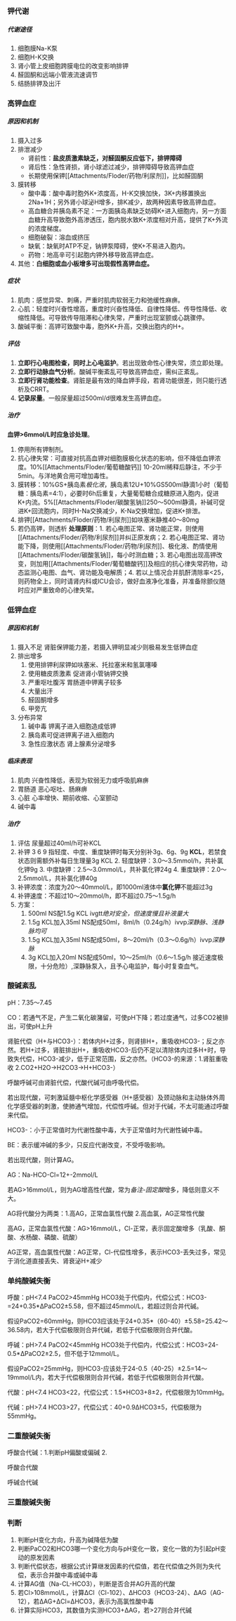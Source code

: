 ### 钾代谢

##### 代谢途径
1.  细胞膜Na-K泵
2.  细胞H-K交换
3.  肾小管上皮细胞跨膜电位的改变影响排钾
4.  醛固酮和远端小管液流速调节
5.  结肠排钾及出汗

### 高钾血症
##### 原因和机制
1.  摄入过多
2.  排泄减少
    -   肾前性：**盐皮质激素缺乏，对醛固酮反应低下，排钾障碍**
    -   肾后性：急性肾损，肾小球滤过减少，排钾障碍导致高钾血症
    -   长期使用保钾[[Attachments/Floder/药物/利尿剂]]，比如醛固酮
3.  膜转移
    -   酸中毒：酸中毒时胞外K+浓度高，H-K交换加快，3K+内移置换出2Na+1H；另外肾小球泌H增多，排K减少，故两种因素导致高钾血症。
    -   高血糖合并胰岛素不足：一方面胰岛素缺乏妨碍K+进入细胞内，另一方面血糖升高导致胞外高渗透压，胞内脱水致K+浓度相对升高，提供了K+外流的浓度梯度。
    -   细胞破裂：溶血或挤压
    -   缺氧：缺氧时ATP不足，钠钾泵障碍，使K+不易进入胞内。
    -   药物：地高辛可引起胞内钾外移导致高钾血症。
4.  其他：**白细胞或血小板增多可出现假性高钾血症。**

##### 症状
1.  肌肉：感觉异常、刺痛，严重时肌肉软弱无力和弛缓性麻痹。
2.  心肌：轻度时兴奋性增高，重度时兴奋性降低、自律性降低、传导性降低、收缩性降低。可导致传导阻滞和心律失常，严重时出现室颤或心跳骤停。
3.  酸碱平衡：高钾可致酸中毒，胞外K+升高，交换出胞内的H+。

##### 评估
1. **立即行心电图检查，同时上心电监护**。若出现致命性心律失常，须立即处理。
2. **立即行动脉血气分析**。酸碱平衡紊乱可导致高钾血症，需纠正紊乱。
3. **立即行肾功能检查**。肾脏是最有效的降血钾手段，若肾功能很差，则只能行透析及CRRT。
4. **记录尿量**。一般尿量超过500ml/d很难发生高钾血症。

##### 治疗
**血钾>6mmol/L时应急诊处理**。
1.  停用所有钾制剂。
2.  抗心律失常：可直接对抗高血钾对细胞膜极化状态的影响，但不降低血钾浓度。10%[[Attachments/Floder/葡萄糖酸钙]] 10-20ml稀释后静注，不少于5min。与洋地黄合用可增加毒性。
3.  膜转移：10%GS+胰岛素*极化液*，胰岛素12U+10%GS500ml静滴1小时（葡萄糖：胰岛素=4:1），必要时6h后重复，大量葡萄糖合成糖原进入胞内，促进K+内流。5%[[Attachments/Floder/碳酸氢钠]]250～500ml静滴，补碱可促进K+回流胞内，同时H-Na交换减少，K-Na交换增加，促进K+排泄。
4.  排钾[[Attachments/Floder/药物/利尿剂]]如呋塞米静推40～80mg
5.  若仍高钾，则透析
**处理原则**：1. 若心电图正常、肾功能正常，则使用[[Attachments/Floder/药物/利尿剂]]并纠正原发病；2. 若心电图正常、肾功能下降，则使用[[Attachments/Floder/药物/利尿剂]]、极化液、酌情使用[[Attachments/Floder/碳酸氢钠]]，每小时测血糖；3. 若心电图出现高钾改变，则加用[[Attachments/Floder/葡萄糖酸钙]]及相应的抗心律失常药物，动态监测心电图、血气、肾功能及电解质；4. 若以上情况合并肌酐清除率<25，则药物全上，同时请肾内科或ICU会诊，做好血液净化准备，并准备除颤仪随时应对严重致命的心律失常。

### 低钾血症
##### 原因和机制
1.  摄入不足 肾脏保钾能力差，若摄入钾明显减少则极易发生低钾血症
2.  排出增多
    1.  使用排钾利尿钾如呋塞米、托拉塞米和氢氯噻嗪
    2.  使用糖皮质激素 促进肾小管钠钾交换
    3.  严重呕吐腹泻 胃肠道中钾离子较多
    4.  大量出汗
    5.  醛固酮增多
    6.  甲旁亢
3.  分布异常
    1.  碱中毒 钾离子进入细胞造成低钾
    2.  胰岛素可促进钾离子进入细胞内
    3.  急性应激状态 肾上腺素分泌增多

##### 临床表现
1.  肌肉 兴奋性降低，表现为软弱无力或呼吸肌麻痹
2.  胃肠道 恶心呕吐、肠麻痹
3.  心脏 心率增快、期前收缩、心室颤动
4.  碱中毒

##### 治疗
1.  评估 尿量超过40ml/h可补KCL
2.  补钾 3 6 9 指轻度、中度、重度缺钾时每天分别补3g、6g、9g **KCL**，若禁食状态则需额外补每日生理量3g KCL
	2.  轻度缺钾：3.0～3.5mmol/h，共补氯化钾9g
	3.  中度缺钾：2.5～3.0mmol/L，共补氯化钾24g
	4.  重度缺钾：2.0～2.5mmol/L，共补氯化钾40g
3. 补钾浓度：浓度为20～40mmol/L，即1000ml液体中**氯化钾**不能超过3g
4. 补钾速度：不超过10～20mmol/h，即不超过0.75～1.5g/h
5.  方案：
	1.  500ml NS配1.5g KCL ivgtt*绝对安全，但速度慢且补液量大*
	2.  1.5g KCL加入35ml NS配成50ml，8ml/h（0.24g/h）ivvp*深静脉、浅静脉均可*
	3.  1.5g KCL加入35ml NS配成50ml，8～20ml/h（0.3～0.6g/h）ivvp*深静脉*
	4.  3g KCL加入20ml NS配成50ml，10～25ml/h（0.6～1.5g/h 接近速度极限，十分危险）,深静脉泵入，且予心电监护，每小时复查血气。

### 酸碱紊乱
pH：7.35～7.45

CO：若通气不足，产生二氧化碳潴留，可使pH下降；若过度通气，过多CO2被排出，可使pH上升

肾脏代偿（H+与HCO3-）：若体内H+过多，则肾排H+，重吸收HCO3-；反之亦然。若H+过多，肾脏排出H+，重吸收HCO3-后仍不足以清除体内过多H+时，导致失代偿，HCO3-减少，低于正常范围，反之亦然。（HCO3-的来源：1.肾脏重吸收 2.CO2+H2O→H2CO3→H+HCO3-）

呼酸呼碱可由肾脏代偿，代酸代碱可由呼吸代偿。

若出现代酸，可刺激延髓中枢化学感受器（H+感受器）及颈动脉和主动脉体外周化学感受器的刺激，使肺通气增加，代偿性呼碱。但对于代碱，不太可能通过呼酸来代偿。

HCO3-：小于正常值时为代谢性酸中毒，大于正常值时为代谢性碱中毒。

BE：表示缓冲碱的多少，只反应代谢改变，不受呼吸影响。

若出现代酸，则计算AG。

AG：Na-HCO-Cl=12+-2mmol/L

若AG>16mmol/L，则为AG增高性代酸，常为*备注-固定酸*增多，降低则意义不大。

AG将代酸分为两类：1.高AG，正常血氯性代酸 2.高血氯，AG正常性代酸

高AG，正常血氯性代酸：AG>16mmol/L，Cl-正常，表示固定酸增多（乳酸、酮酸、水杨酸、磷酸、硫酸）

AG正常，高血氯性代酸：AG正常，Cl-代偿性增多，表示HCO3-丢失过多，常见于消化道直接丢失、肾衰泌H+减少

### 单纯酸碱失衡

呼酸：pH<7.4 PaCO2>45mmHg HCO3处于代偿内，代偿公式：HCO3-=24+0.35*ΔPaCO2±5.58，但不超过45mmol/L，若超过则合并代碱。

假设PaCO2=60mmHg，则HCO3应该处于24+0.35*（60-40）±5.58=25.42～36.58内，若大于代偿极限则合并代碱，若低于代偿极限则合并代酸。

呼碱：pH>7.4 PaCO2<45mmHg HCO3处于代偿内，代偿公式：HCO3=24-0.5*ΔPaCO2±2.5，但不低于12mmol/L。

假设PaCO2=25mmHg，则HCO3-应该处于24-0.5（40-25）±2.5=14～19mmol/L内，若大于代偿极限则合并代碱，若低于代偿极限则合并代酸。

代酸：pH<7.4 HCO3<22，代偿公式：1.5*HCO3+8±2，代偿极限为10mmHg。

代碱：pH>7.4 HCO3>27，代偿公式：40+0.9ΔHCO3±5，代偿极限为55mmHg。

### 二重酸碱失衡

呼酸合代碱：1.判断pH偏酸或偏碱 2.

呼酸合代酸

呼碱合代碱

### 三重酸碱失衡

### 判断

1.  判断pH变化方向，升高为碱降低为酸
2.  判断PaCO2和HCO3哪一个变化方向与pH变化一致，变化一致的为引起pH变动的原发因素
3.  判断代偿状态，根据公式计算继发因素的代偿值，若在代偿值之外则为失代偿，表示合并酸中毒或碱中毒
4.  计算AG值（Na-CL-HCO3），判断是否合并AG升高的代酸
5.  若Cl>108mmol/L，计算ΔCl（Cl-102）、ΔHCO3（HCO3-24）、ΔAG（AG-12），若ΔAG+ΔCl=ΔHCO3，表示为高氯性酸中毒
6.  计算实际HCO3，其数值为实测HCO3+ΔAG，若>27则合并代碱